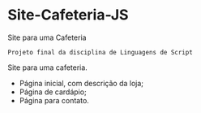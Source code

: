 # Site-Cafeteria-JS
Site para uma Cafeteria

```
Projeto final da disciplina de Linguagens de Script
```
 Site para uma cafeteria.
 
 * Página inicial, com descrição da loja;
 * Página de cardápio;
 * Página para contato.
